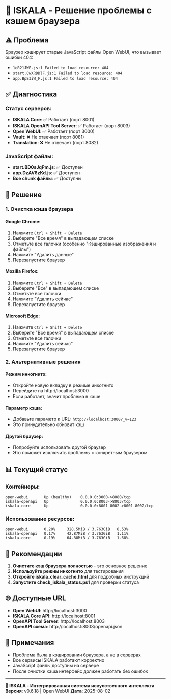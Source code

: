 # 🌺 ISKALA - Решение проблемы с кэшем браузера

## ⚠️ Проблема

Браузер кэширует старые JavaScript файлы Open WebUI, что вызывает ошибки 404:
- `1eR21JWE.js:1 Failed to load resource: 404`
- `start.CwXRDDlF.js:1 Failed to load resource: 404`
- `app.BpE3iW_F.js:1 Failed to load resource: 404`

## ✅ Диагностика

### Статус серверов:
- **ISKALA Core**: ✅ Работает (порт 8001)
- **ISKALA OpenAPI Tool Server**: ✅ Работает (порт 8003)
- **Open WebUI**: ✅ Работает (порт 3000)
- **Vault**: ❌ Не отвечает (порт 8081)
- **Translation**: ❌ Не отвечает (порт 8082)

### JavaScript файлы:
- **start.BD0sJqPm.js**: ✅ Доступен
- **app.DzAV6zKd.js**: ✅ Доступен
- **Все chunk файлы**: ✅ Доступны

## 🔧 Решение

### 1. Очистка кэша браузера

#### Google Chrome:
1. Нажмите `Ctrl + Shift + Delete`
2. Выберите "Все время" в выпадающем списке
3. Отметьте все галочки (особенно "Кэшированные изображения и файлы")
4. Нажмите "Удалить данные"
5. Перезапустите браузер

#### Mozilla Firefox:
1. Нажмите `Ctrl + Shift + Delete`
2. Выберите "Все" в выпадающем списке
3. Отметьте все галочки
4. Нажмите "Удалить сейчас"
5. Перезапустите браузер

#### Microsoft Edge:
1. Нажмите `Ctrl + Shift + Delete`
2. Выберите "Все время" в выпадающем списке
3. Отметьте все галочки
4. Нажмите "Удалить сейчас"
5. Перезапустите браузер

### 2. Альтернативные решения

#### Режим инкогнито:
- Откройте новую вкладку в режиме инкогнито
- Перейдите на http://localhost:3000
- Если работает, значит проблема в кэше

#### Параметр кэша:
- Добавьте параметр к URL: `http://localhost:3000?_v=123`
- Это принудительно обновит кэш

#### Другой браузер:
- Попробуйте использовать другой браузер
- Это поможет исключить проблемы с конкретным браузером

## 📊 Текущий статус

### Контейнеры:
```
open-webui       Up (healthy)    0.0.0.0:3000->8080/tcp
iskala-openapi   Up              0.0.0.0:8003->8003/tcp
iskala-core      Up              0.0.0.0:8001-8002->8001-8002/tcp
```

### Использование ресурсов:
```
open-webui       0.20%     328.5MiB / 3.763GiB   8.53%
iskala-openapi   0.17%     42.87MiB / 3.763GiB   1.11%
iskala-core      0.19%     64.88MiB / 3.763GiB   1.68%
```

## 🎯 Рекомендации

1. **Очистите кэш браузера полностью** - это основное решение
2. **Используйте режим инкогнито** для тестирования
3. **Откройте iskala_clear_cache.html** для подробных инструкций
4. **Запустите check_iskala_status.ps1** для проверки статуса

## 🌐 Доступные URL

- **Open WebUI**: http://localhost:3000
- **ISKALA Core API**: http://localhost:8001
- **OpenAPI Tool Server**: http://localhost:8003
- **OpenAPI схема**: http://localhost:8003/openapi.json

## 📝 Примечания

- Проблема была в кэшировании браузера, а не в серверах
- Все сервисы ISKALA работают корректно
- JavaScript файлы доступны на сервере
- После очистки кэша интерфейс должен работать без ошибок

---
**🌺 ISKALA - Интегрированная система искусственного интеллекта**
**Версия**: v0.6.18 | Open WebUI
**Дата**: 2025-08-02 